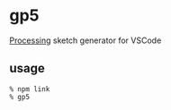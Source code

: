 # gp5

[Processing](https://processing.org/) sketch generator for VSCode

## usage

```
% npm link
% gp5
```
